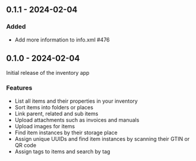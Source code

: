 ## 0.1.1 - 2024-02-04

### Added

- Add more information to info.xml #476

## 0.1.0 - 2024-02-04

Initial release of the inventory app

### Features

- List all items and their properties in your inventory
- Sort items into folders or places
- Link parent, related and sub items
- Upload attachments such as invoices and manuals
- Upload images for items
- Find item instances by their storage place
- Assign unique UUIDs and find item instances by scanning their GTIN or QR code
- Assign tags to items and search by tag